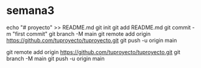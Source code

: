 # semana3

echo "# proyecto" >> README.md
git init
git add README.md
git commit -m "first commit"
git branch -M main
git remote add origin https://github.com/tuproyecto/tuproyecto.git
git push -u origin main

git remote add origin https://github.com/tuproyecto/tuproyecto.git
git branch -M main
git push -u origin main
